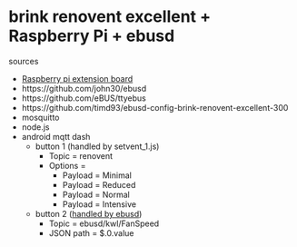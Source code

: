 # brink renovent excellent + Raspberry Pi + ebusd</br>
<p>sources
<ul>
	<li><a href="https://forum.fhem.de/index.php/topic,84636.0.html">Raspberry pi extension board</a></li>
	<li>https://github.com/john30/ebusd</li>
	<li>https://github.com/eBUS/ttyebus</li>
	<li>https://github.com/timd93/ebusd-config-brink-renovent-excellent-300</li>
	<li>mosquitto</li>
	<li>node.js</li>
	<li>android mqtt dash
	<ul>
		<li>button 1 (handled by setvent_1.js)
		<ul>
			<li>Topic = renovent</li>
			<li>Options =
			<ul>
				<li>Payload = Minimal</li>
				<li>Payload = Reduced</li>
				<li>Payload = Normal</li>
				<li>Payload = Intensive</li>
			</ul></li>    
		</ul></li>
		<li>button 2 (<a href="https://github.com/john30/ebusd/wiki/3.3.-MQTT-client">handled by ebusd</a>)
		<ul>
			<li>Topic = ebusd/kwl/FanSpeed</li>
			<li>JSON path = $.0.value</li>
		</ul></li>
	</ul></li>
</ul></p>
